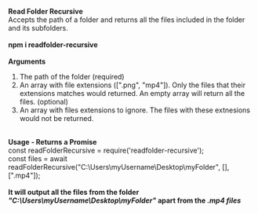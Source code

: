 <b>Read Folder Recursive</b><br>
Accepts the path of a folder and returns all the files included in the folder and its subfolders.<br>
<br>
<b>npm i readfolder-recursive</b><br>
<br>
<b>Arguments</b><br>
1. The path of the folder (required)<br>
2. An array with file extensions ([".png", "mp4"]). Only the files that their extensions matches would returned. An empty array will return all the files. (optional)<br>
3. An array with files extensions to ignore. The files with these extnesions would not be returned.<br>
<br>
<b>Usage - Returns a Promise</b><br>
const readFolderRecursive = require('readfolder-recursive');<br>
const files = await readFolderRecursive("C:\Users\myUsername\Desktop\myFolder", [], [".mp4"]);<br><br>
<b>It will output all the files from the folder <i>"C:\Users\myUsername\Desktop\myFolder"</i> apart from the <i>.mp4 files</i></b>
